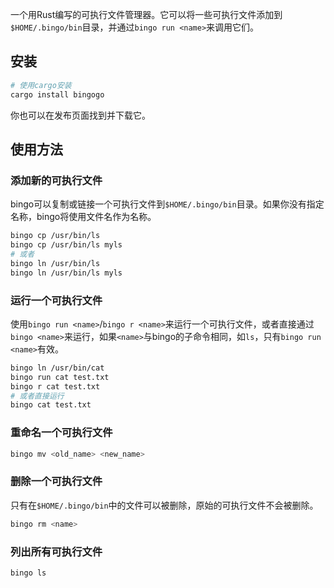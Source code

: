 一个用Rust编写的可执行文件管理器。它可以将一些可执行文件添加到`$HOME/.bingo/bin`目录，并通过`bingo run <name>`来调用它们。

## 安装

```bash
# 使用cargo安装
cargo install bingogo
```

你也可以在发布页面找到并下载它。

## 使用方法

### 添加新的可执行文件

bingo可以复制或链接一个可执行文件到`$HOME/.bingo/bin`目录。如果你没有指定名称，bingo将使用文件名作为名称。

```bash
bingo cp /usr/bin/ls
bingo cp /usr/bin/ls myls
# 或者
bingo ln /usr/bin/ls
bingo ln /usr/bin/ls myls
```

### 运行一个可执行文件

使用`bingo run <name>`/`bingo r <name>`来运行一个可执行文件，或者直接通过`bingo <name>`来运行，如果`<name>`与bingo的子命令相同，如`ls`，只有`bingo run <name>`有效。

```bash
bingo ln /usr/bin/cat
bingo run cat test.txt
bingo r cat test.txt
# 或者直接运行
bingo cat test.txt
```

### 重命名一个可执行文件
```bash
bingo mv <old_name> <new_name>
```

### 删除一个可执行文件

只有在`$HOME/.bingo/bin`中的文件可以被删除，原始的可执行文件不会被删除。

```bash
bingo rm <name>
```

### 列出所有可执行文件
```bash
bingo ls
```
